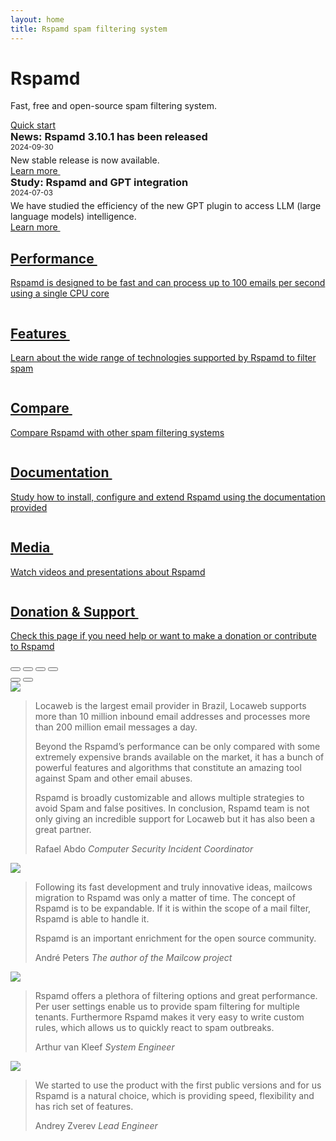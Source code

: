 ```yaml
---
layout: home
title: Rspamd spam filtering system
---
```


<div class="container-fluid d-flex flex-column p-0" style="height: calc(100vh - var(--navbar-height));">
	<div class="r-banner d-flex flex-grow-1 align-items-center">
		<div class="container text-center py-5">
			<h1 class="mt-0">Rspamd</h1>
			<p>Fast, free and open-source spam filtering system.</p>
			<a class="btn btn-primary btn-large mt-3" href="{{ site.baseurl }}/doc/tutorials/quickstart.html">Quick start <small><i class="fa-solid fa-chevron-right"></i></small></a>
		</div>
		</div>
		<div class="container-fluid w-auto mx-2">
		<div class="row news-row rounded-3 mx-auto my-4 p-3">
			<div class="col-12 col-sm-10">
				<h3 style="margin: 0px;">News: Rspamd 3.10.1 has been released</h3>
				<span class="date"><small>2024-09-30</small></span>
				<p style="margin-bottom: 0px; margin-top: 5px">New stable release is now available.</p>
			</div>
			<div class="col-12 col-sm-2 d-flex justify-content-end align-items-end">
				<a class="btn btn-primary mb-2" href="{{ site.baseurl }}/announce/2024/10/16/rspamd-3.10.1.html">Learn more&nbsp;<i class="fa-solid fa-chevron-right"></i></a>
			</div>
		</div>
		<div class="row news-row rounded-3 mx-auto my-4 p-3">
			<div class="col-12 col-sm-10">
				<h3 style="margin: 0px;">Study: Rspamd and GPT integration</h3>
				<span class="date"><small>2024-07-03</small></span>
				<p style="margin-bottom: 0px; margin-top: 5px">We have studied the efficiency of the new GPT plugin to access LLM (large language models) intelligence.</p>
			</div>
			<div class="col-12 col-sm-2 d-flex justify-content-end align-items-end">
				<a class="btn btn-primary mb-2" href="{{ site.baseurl }}/misc/2024/07/03/gpt.html">Learn more&nbsp;<i class="fa-solid fa-chevron-right"></i></a>
			</div>
		</div>
	</div>
</div>

<div class="container-fluid w-auto mx-2">
    <div class="d-flex flex-wrap justify-content-between my-4">
        <a href="{{ site.baseurl }}/doc/about/performance.html" class="r-tile">
            <img src="img/performance.jpg" alt="">
            <h2>Performance&nbsp;<i class="fa-solid fa-chevron-right"></i></h2>
            <p>Rspamd is designed to be fast and can process up to 100 emails per second
            using a single CPU core</p>
        </a>
        <a href="{{ site.baseurl }}/doc/about/features.html" class="r-tile">
            <img src="img/features.jpg" alt="">
            <h2>Features&nbsp;<i class="fa-solid fa-chevron-right"></i></h2>
            <p>Learn about the wide range of technologies supported by Rspamd to filter spam</p>
        </a>
        <a href="{{ site.baseurl }}/doc/about/comparison.html" class="r-tile">
            <img src="img/compare.jpg" alt="">
            <h2>Compare&nbsp;<i class="fa-solid fa-chevron-right"></i></h2>
            <p>Compare Rspamd with other spam filtering systems</p>
        </a>
        <a href="{{ site.baseurl }}/doc/" class="r-tile">
            <img src="img/documentation.jpg" alt="">
            <h2>Documentation&nbsp;<i class="fa-solid fa-chevron-right"></i></h2>
            <p>Study how to install, configure and extend Rspamd using the documentation provided</p>
        </a>
        <a href="{{ site.baseurl }}/doc/about/media.html" class="r-tile">
            <img src="img/media.jpg" alt="">
            <h2>Media&nbsp;<i class="fa-solid fa-chevron-right"></i></h2>
            <p>Watch videos and presentations about Rspamd</p>
        </a>
        <a href="{{ site.baseurl }}/support.html" class="r-tile">
            <img src="img/support.jpg" alt="">
            <h2>Donation &amp; Support&nbsp;<i class="fa-solid fa-chevron-right"></i></h2>
            <p>Check this page if you need help or want to make a donation or contribute to Rspamd</p>
        </a>
    </div>
	<div class="row who-uses mx-auto my-4">
		<div id="text-carousel" class="carousel slide rounded-3 px-5" data-bs-ride="carousel">
			<div class="carousel-indicators">
				<button type="button" data-bs-target="#text-carousel" data-bs-slide-to="0" aria-label="Slide 1" class="active" aria-current="true"></button>
				<button type="button" data-bs-target="#text-carousel" data-bs-slide-to="1" aria-label="Slide 2"></button>
				<button type="button" data-bs-target="#text-carousel" data-bs-slide-to="2" aria-label="Slide 3"></button>
				<button type="button" data-bs-target="#text-carousel" data-bs-slide-to="3" aria-label="Slide 4"></button>
			</div>
				<!-- Controls carousel-->
				<button class="carousel-control-prev" type="button" data-bs-target="#text-carousel" data-bs-slide="prev">
						<span class="carousel-control-prev-icon"></span>
				</button>
				<button class="carousel-control-next" type="button" data-bs-target="#text-carousel" data-bs-slide="next">
						<span class="carousel-control-next-icon"></span>
				</button>
		    <!-- Wrapper for slides -->
		            <div class="carousel-inner">
										<div class="carousel-item active">
												<div class="carousel-content row">
														<div class="col-sm-3 col-12">
																<a href="https://www.locaweb.com.br/" target="_blank"><img src="img/logo_locaweb.png" class="img-fluid"></a>
														</div>
														<div class="col-sm-9 col-12">
																<blockquote class="blockquote mb-0 px-4 border-start border-3">
																		<p>Locaweb is the largest email provider in Brazil, Locaweb supports more than 10 million inbound email addresses and processes more than 200 million email messages a day.</p>
																		<p>Beyond the Rspamd’s performance can be only compared with some extremely expensive brands available on the market, it has a bunch of powerful features and algorithms that constitute an amazing tool against Spam and other email abuses.</p>
																		<p>Rspamd is broadly customizable and allows multiple strategies to avoid Spam and false positives. In conclusion, Rspamd team is not only giving an incredible support for Locaweb but it has also been a great partner.</p>
																		<footer class="blockquote-footer mt-0">Rafael Abdo <cite title="Source Title">Computer Security Incident Coordinator</cite></footer>
																</blockquote>
														</div>
												</div>
										</div>
										<div class="carousel-item">
												<div class="carousel-content row">
														<div class="col-sm-3 col-12">
																<a href="https://mailcow.email/" target="_blank"><img src="img/cow_mailcow.svg" class="img-fluid" style="max-height: 200px;"></a>
														</div>
														<div class="col-sm-9 col-12">
																<blockquote class="blockquote mb-0 px-4 border-start border-3">
																		<p>Following its fast development and truly innovative ideas, mailcows migration to Rspamd was only a matter of time. The concept of Rspamd is to be expandable. If it is within the scope of a mail filter, Rspamd is able to handle it.</p> <p>Rspamd is an important enrichment for the open source community.</p>
																		<footer class="blockquote-footer mt-0">André Peters <cite title="Source Title">The author of the Mailcow project</cite></footer>
																</blockquote>
														</div>
												</div>
										</div>
										<div class="carousel-item">
												<div class="carousel-content row">
																<div class="col-sm-2 col-12 offset-sm-1">
																		<a href="https://www.adix.nl/" target="_blank"><img src="img/adix_logo.png" class="img-fluid"></a>
																</div>
																<div class="col-sm-9 col-12">
																		<blockquote class="blockquote mb-0 px-4 border-start border-3">
																				<p>Rspamd offers a plethora of filtering options and great performance. Per user settings enable us to provide spam filtering for multiple tenants. Furthermore Rspamd makes it very easy to write custom rules, which allows us to quickly react to spam outbreaks.</p>
																				<footer class="blockquote-footer mt-0">Arthur van Kleef <cite title="Source Title">System Engineer</cite></footer>
																		</blockquote>
																</div>
												</div>
										</div>
										<div class="carousel-item">
												<div class="carousel-content row">
																<div class="col-sm-2 col-12 offset-sm-1">
																		<a href="https://www.ozon.ru/" target="_blank"><img src="img/ozon_logo.png" class="img-fluid"></a>
																</div>
																<div class="col-sm-9 col-12">
																		<blockquote class="blockquote mb-0 px-4 border-start border-3">
																				<p>We started to use the product with the first public versions and for us Rspamd is a natural choice, which is providing speed, flexibility and has rich set of features. </p>
																				<footer class="blockquote-footer mt-0">Andrey Zverev <cite title="Source Title">Lead Engineer</cite></footer>
																		</blockquote>
																</div>
												</div>
										</div>
		            </div>
		</div>
	</div>
</div>
